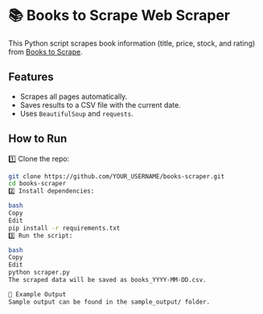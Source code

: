 # 📚 Books to Scrape Web Scraper

This Python script scrapes book information (title, price, stock, and rating) from [Books to Scrape](https://books.toscrape.com/).

## Features
- Scrapes all pages automatically.
- Saves results to a CSV file with the current date.
- Uses `BeautifulSoup` and `requests`.

## How to Run

1️⃣ Clone the repo:
```bash
git clone https://github.com/YOUR_USERNAME/books-scraper.git
cd books-scraper
2️⃣ Install dependencies:

bash
Copy
Edit
pip install -r requirements.txt
3️⃣ Run the script:

bash
Copy
Edit
python scraper.py
The scraped data will be saved as books_YYYY-MM-DD.csv.

📂 Example Output
Sample output can be found in the sample_output/ folder.
